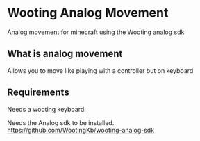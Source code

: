 # Wooting Analog Movement
 Analog movement for minecraft using the Wooting analog sdk
 
## What is analog movement
Allows you to move like playing with a controller but on keyboard

## Requirements
Needs a wooting keyboard.

Needs the Analog sdk to be installed. https://github.com/WootingKb/wooting-analog-sdk